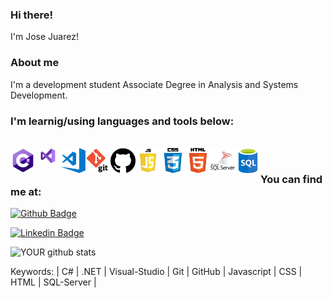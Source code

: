 ### Hi there!

I'm Jose Juarez!

### About me
I'm a development student Associate Degree in Analysis and Systems Development. 
<br />
### I'm learnig/using languages and tools below:
<br />
<img align="left" alt="C#" width="40px" src="https://github.com/josejuarezjunior/josejuarezjunior/blob/main/logos/csharp.png" />
<img align="left" alt="Visual Studio" width="40px" src="https://github.com/josejuarezjunior/josejuarezjunior/blob/main/logos/visual-studio.png" />
<img align="left" alt="Visual Studio Code" width="40px" src="https://github.com/josejuarezjunior/josejuarezjunior/blob/main/logos/visual-studio-code.png" />
<img align="left" alt="Git" width="40px" src="https://github.com/josejuarezjunior/josejuarezjunior/blob/main/logos/git.png" />
<img align="left" alt="Git Hub" width="40px" src="https://github.com/josejuarezjunior/josejuarezjunior/blob/main/logos/github.png" />
<img align="left" alt="Javascript" width="40px" src="https://github.com/josejuarezjunior/josejuarezjunior/blob/main/logos/javascript.png" />
<img align="left" alt="CSS" width="40px" src="https://github.com/josejuarezjunior/josejuarezjunior/blob/main/logos/css.png" />
<img align="left" alt="HTML" width="40px" src="https://github.com/josejuarezjunior/josejuarezjunior/blob/main/logos/html.png" />
<img align="left" alt="SQL Server" width="40px" src="https://github.com/josejuarezjunior/josejuarezjunior/blob/main/logos/sqlserver.png" />
<img align="left" alt="SQL" width="40px" src="https://github.com/josejuarezjunior/josejuarezjunior/blob/main/logos/sql.png" />

<br />

### You can find me at:


[![Github Badge](https://img.shields.io/badge/-Github-000?style=flat-square&logo=Github&logoColor=white&link=https://github.com/josejuarezjunior)](https://github.com/josejuarezjunior)

[![Linkedin Badge](https://img.shields.io/badge/-LinkedIn-blue?style=flat-square&logo=Linkedin&logoColor=white&link=https://www.linkedin.com/in/josejuarezjunior/)](https://www.linkedin.com/in/josejuarezsouzajunior/)

![YOUR github stats](https://github-readme-stats.vercel.app/api?username=josejuarezjunior)


Keywords: | C# | .NET | Visual-Studio | Git | GitHub | Javascript | CSS | HTML | SQL-Server |
